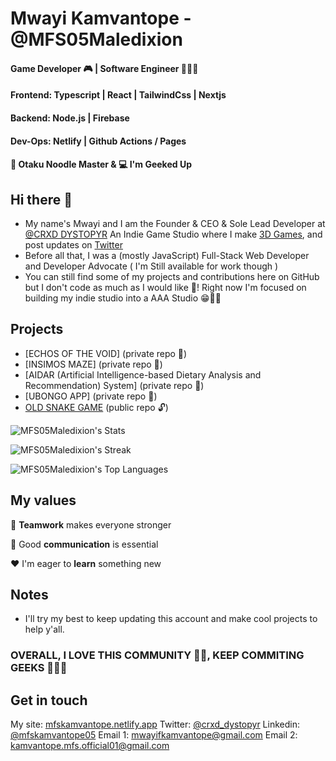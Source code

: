 
# Mwayi Kamvantope  - @MFS05Maledixion
#### Game Developer 🎮 | Software Engineer 👨🏿‍💻<br/>
#### Frontend:  Typescript | React | TailwindCss | Nextjs <br/>
#### Backend: Node.js | Firebase <br/>
#### Dev-Ops: Netlify | Github Actions / Pages <br/>
####  :spaghetti: Otaku Noodle Master & :computer: I'm Geeked Up

## Hi there 👋
- My name's Mwayi and I am the Founder & CEO & Sole Lead Developer at [@CRXD DYSTOPYR](#) An Indie Game Studio where I make [3D Games](https://youtube.com/c/crxd_dystopyr), and post updates on [Twitter](https://twitter.com/mk_maledixion)
- Before all that, I was a (mostly JavaScript) Full-Stack Web Developer and Developer Advocate ( I'm Still available for work though )
- You can still find some of my projects and contributions here on GitHub but I don't code as much as I would like 👾! Right now I'm focused on building my indie studio into a AAA Studio 😁👍🏿

## Projects
- [ECHOS OF THE VOID] (private repo 🔑)
- [INSIMOS MAZE] (private repo 🔑)
- [AIDAR (Artificial Intelligence-based Dietary Analysis and Recommendation) System] (private repo 🔑)
- [UBONGO APP] (private repo 🔑)
- [OLD SNAKE GAME](https://github.com/MFS05Maledixion/snake-py) (public repo 🔓)

![MFS05Maledixion's Stats](https://github-readme-stats.vercel.app/api?username=MFS05Maledixion&theme=monokai&show_icons=true&hide_border=false&count_private=true)

![MFS05Maledixion's Streak](https://github-readme-streak-stats.herokuapp.com/?user=MFS05Maledixion&theme=monokai&hide_border=false)

![MFS05Maledixion's Top Languages](https://github-readme-stats.vercel.app/api/top-langs/?username=MFS05Maledixion&theme=monokai&show_icons=true&hide_border=false&layout=donut-vertical)

## My values
:open_hands:  **Teamwork** makes everyone stronger <br/>

:key:  Good **communication** is essential <br/>

:hearts:  I'm eager to **learn** something new <br/>

## Notes
- I'll try my best to keep updating this account and make cool projects to help y'all.

### OVERALL, I LOVE THIS COMMUNITY 🫶🏿, KEEP COMMITING GEEKS 🧑🏿‍💻

## Get in touch 
My site: [mfskamvantope.netlify.app](https://mfskamvantope.netlify.app/)
Twitter: [@crxd_dystopyr](https://twitter.com/crxd_dystopyr)
Linkedin: [@mfskamvantope05](https://linkedin.com/in/mfskamvantope05)
Email 1: mwayifkamvantope@gmail.com
Email 2: kamvantope.mfs.official01@gmail.com
